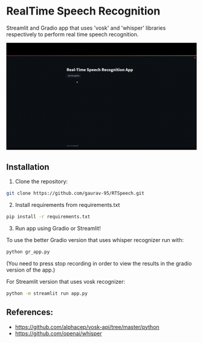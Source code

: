 # RealTime Speech Recognition

Streamlit and Gradio app that uses 'vosk' and 'whisper' libraries respectively to perform real time speech recognition.

<p align="center">
    <img src="https://github.com/gaurav-95/RTSpeech/blob/be34fedf3cdfb254bda78cd65f975bb1faa69439/demo/RTS-Demo.gif"/>
</p>

## Installation

1. Clone the repository:

```bash
git clone https://github.com/gaurav-95/RTSpeech.git

```

2. Install requirements from requirements.txt

```bash
pip install -r requirements.txt
```

3. Run app using Gradio or Streamlit!

To use the better Gradio version that uses whisper recognizer run with: 
```bash
python gr_app.py
```
(You need to press stop recording in order to view the results in the gradio version of the app.)

For Streamlit version that uses vosk recognizer:
```bash
python -m streamlit run app.py
```

## References:
- https://github.com/alphacep/vosk-api/tree/master/python
- https://github.com/openai/whisper